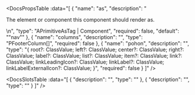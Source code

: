 <!-- This file was automatic generated. Do not edit it manually -->

<DocsPropsTable :data="[
  {
    "name": "as",
    "description": "<p>The element or component this component should render as.</p>\n",
    "type": "APrimitiveAsTag | Component",
    "required": false,
    "default": "\"nav\""
  },
  {
    "name": "columns",
    "description": "",
    "type": "PFooterColumn<PFooterColumnLink>[]",
    "required": false
  },
  {
    "name": "pohon",
    "description": "",
    "type": "{ root?: ClassValue; left?: ClassValue; center?: ClassValue; right?: ClassValue; label?: ClassValue; list?: ClassValue; item?: ClassValue; link?: ClassValue; linkLeadingIcon?: ClassValue; linkLabel?: ClassValue; linkLabelExternalIcon?: ClassValue; }",
    "required": false
  }
]" />

<DocsSlotsTable :data="[
  {
    "description": "",
    "type": ""
  },
  {
    "description": "",
    "type": ""
  }
]" />
